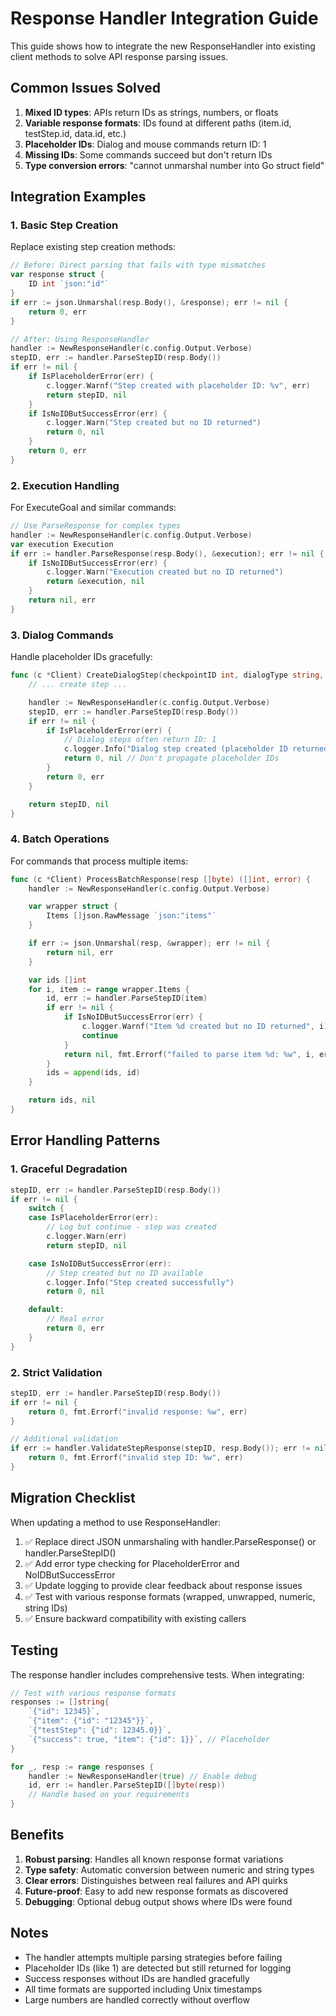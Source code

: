 # Response Handler Integration Guide

This guide shows how to integrate the new ResponseHandler into existing client methods to solve API response parsing issues.

## Common Issues Solved

1. **Mixed ID types**: APIs return IDs as strings, numbers, or floats
2. **Variable response formats**: IDs found at different paths (item.id, testStep.id, data.id, etc.)
3. **Placeholder IDs**: Dialog and mouse commands return ID: 1
4. **Missing IDs**: Some commands succeed but don't return IDs
5. **Type conversion errors**: "cannot unmarshal number into Go struct field"

## Integration Examples

### 1. Basic Step Creation

Replace existing step creation methods:

```go
// Before: Direct parsing that fails with type mismatches
var response struct {
    ID int `json:"id"`
}
if err := json.Unmarshal(resp.Body(), &response); err != nil {
    return 0, err
}

// After: Using ResponseHandler
handler := NewResponseHandler(c.config.Output.Verbose)
stepID, err := handler.ParseStepID(resp.Body())
if err != nil {
    if IsPlaceholderError(err) {
        c.logger.Warnf("Step created with placeholder ID: %v", err)
        return stepID, nil
    }
    if IsNoIDButSuccessError(err) {
        c.logger.Warn("Step created but no ID returned")
        return 0, nil
    }
    return 0, err
}
```

### 2. Execution Handling

For ExecuteGoal and similar commands:

```go
// Use ParseResponse for complex types
handler := NewResponseHandler(c.config.Output.Verbose)
var execution Execution
if err := handler.ParseResponse(resp.Body(), &execution); err != nil {
    if IsNoIDButSuccessError(err) {
        c.logger.Warn("Execution created but no ID returned")
        return &execution, nil
    }
    return nil, err
}
```

### 3. Dialog Commands

Handle placeholder IDs gracefully:

```go
func (c *Client) CreateDialogStep(checkpointID int, dialogType string, position int) (int, error) {
    // ... create step ...

    handler := NewResponseHandler(c.config.Output.Verbose)
    stepID, err := handler.ParseStepID(resp.Body())
    if err != nil {
        if IsPlaceholderError(err) {
            // Dialog steps often return ID: 1
            c.logger.Info("Dialog step created (placeholder ID returned)")
            return 0, nil // Don't propagate placeholder IDs
        }
        return 0, err
    }

    return stepID, nil
}
```

### 4. Batch Operations

For commands that process multiple items:

```go
func (c *Client) ProcessBatchResponse(resp []byte) ([]int, error) {
    handler := NewResponseHandler(c.config.Output.Verbose)

    var wrapper struct {
        Items []json.RawMessage `json:"items"`
    }

    if err := json.Unmarshal(resp, &wrapper); err != nil {
        return nil, err
    }

    var ids []int
    for i, item := range wrapper.Items {
        id, err := handler.ParseStepID(item)
        if err != nil {
            if IsNoIDButSuccessError(err) {
                c.logger.Warnf("Item %d created but no ID returned", i)
                continue
            }
            return nil, fmt.Errorf("failed to parse item %d: %w", i, err)
        }
        ids = append(ids, id)
    }

    return ids, nil
}
```

## Error Handling Patterns

### 1. Graceful Degradation

```go
stepID, err := handler.ParseStepID(resp.Body())
if err != nil {
    switch {
    case IsPlaceholderError(err):
        // Log but continue - step was created
        c.logger.Warn(err)
        return stepID, nil

    case IsNoIDButSuccessError(err):
        // Step created but no ID available
        c.logger.Info("Step created successfully")
        return 0, nil

    default:
        // Real error
        return 0, err
    }
}
```

### 2. Strict Validation

```go
stepID, err := handler.ParseStepID(resp.Body())
if err != nil {
    return 0, fmt.Errorf("invalid response: %w", err)
}

// Additional validation
if err := handler.ValidateStepResponse(stepID, resp.Body()); err != nil {
    return 0, fmt.Errorf("invalid step ID: %w", err)
}
```

## Migration Checklist

When updating a method to use ResponseHandler:

1. ✅ Replace direct JSON unmarshaling with handler.ParseResponse() or handler.ParseStepID()
2. ✅ Add error type checking for PlaceholderError and NoIDButSuccessError
3. ✅ Update logging to provide clear feedback about response issues
4. ✅ Test with various response formats (wrapped, unwrapped, numeric, string IDs)
5. ✅ Ensure backward compatibility with existing callers

## Testing

The response handler includes comprehensive tests. When integrating:

```go
// Test with various response formats
responses := []string{
    `{"id": 12345}`,
    `{"item": {"id": "12345"}}`,
    `{"testStep": {"id": 12345.0}}`,
    `{"success": true, "item": {"id": 1}}`, // Placeholder
}

for _, resp := range responses {
    handler := NewResponseHandler(true) // Enable debug
    id, err := handler.ParseStepID([]byte(resp))
    // Handle based on your requirements
}
```

## Benefits

1. **Robust parsing**: Handles all known response format variations
2. **Type safety**: Automatic conversion between numeric and string types
3. **Clear errors**: Distinguishes between real failures and API quirks
4. **Future-proof**: Easy to add new response formats as discovered
5. **Debugging**: Optional debug output shows where IDs were found

## Notes

- The handler attempts multiple parsing strategies before failing
- Placeholder IDs (like 1) are detected but still returned for logging
- Success responses without IDs are handled gracefully
- All time formats are supported including Unix timestamps
- Large numbers are handled correctly without overflow
